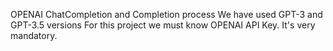 OPENAI ChatCompletion and Completion process
We have used GPT-3 and GPT-3.5 versions 
For this project we must know OPENAI API Key. It's very mandatory.
